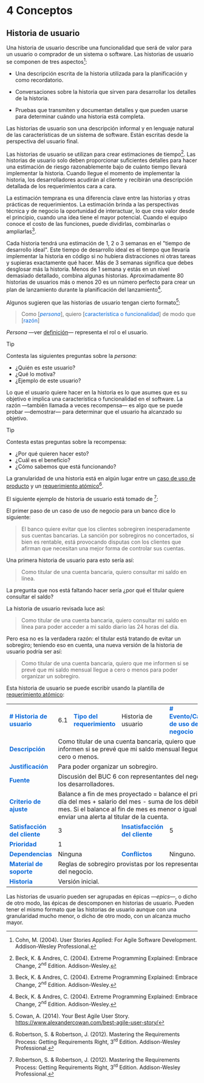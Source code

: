 # 4 Conceptos

## Historia de usuario

Una historia de usuario describe una funcionalidad que será de valor para un
usuario o comprador de un sistema o software. Las historias de usuario se
componen de tres aspectos[^1]:

* Una descripción escrita de la historia utilizada para la planificación y como
recordatorio.

* Conversaciones sobre la historia que sirven para desarrollar los detalles de
la historia.

* Pruebas que transmiten y documentan detalles y que pueden usarse para
  determinar cuándo una historia está completa.

Las historias de usuario son una descripción informal y en lenguaje natural de
las características de un sistema de software. Están escritas desde la
perspectiva del usuario final.

Las historias de usuario se utilizan para crear estimaciones de tiempo[^2]. Las
historias de usuario solo deben proporcionar suficientes detalles para hacer una
estimación de riesgo razonablemente bajo de cuánto tiempo llevará implementar la
historia. Cuando llegue el momento de implementar la historia, los
desarrolladores acudirán al cliente y recibirán una descripción detallada de los
requerimientos cara a cara.

La estimación temprana es una diferencia clave entre las historias y otras
prácticas de requerimientos. La estimación brinda a las perspectivas técnica y
de negocio la oportunidad de interactuar, lo que crea valor desde el principio,
cuando una idea tiene el mayor potencial. Cuando el equipo conoce el costo de
las funciones, puede dividirlas, combinarlas o ampliarlas[^2].

Cada historia tendrá una estimación de 1, 2 o 3 semanas en el "tiempo de
desarrollo ideal". Este tiempo de desarrollo ideal es el tiempo que llevaría
implementar la historia en código si no hubiera distracciones ni otras tareas y
supieras exactamente qué hacer. Más de 3 semanas significa que debes desglosar
más la historia. Menos de 1 semana y estás en un nivel demasiado detallado,
combina algunas historias. Aproximadamente 80 historias de usuarios más o menos
20 es un número perfecto para crear un plan de lanzamiento durante la
planificación del lanzamiento[^2].

Algunos sugieren que las historias de usuario tengan cierto formato[^3]:

> Como [<span style="color:#0969DA">*persona*</span>],
> quiero [<span style="color:#0969DA">característica o funcionalidad</span>]
> de modo que [<span style="color:#0969DA">razón</span>]

*Persona* —ver [definición](https://www.merriam-webster.com/dictionary/persona)—
representa el rol o el usuario.

> [!TIP]
> Contesta las siguientes preguntas sobre la *persona*:
>
> * ¿Quién es este usuario?
> * ¿Qué lo motiva?
> * ¿Ejemplo de este usuario?

Lo que el usuario quiere hacer en la historia es lo que asumes que es su
objetivo e implica una característica o funcionalidad en el software. La razón
—también llamada a veces recompensa— es algo que se puede probar —demostrar—
para determinar que el usuario ha alcanzado su objetivo.

> [!TIP]
> Contesta estas preguntas sobre la recompensa:
>
> * ¿Por qué quieren hacer esto?
> * ¿Cuál es el beneficio?
> * ¿Cómo sabemos que está funcionando?

La granularidad de una historia está en algún lugar entre un [caso de uso de
producto](/4_Conceptos/4_Caso_de_uso_del_producto.md) y un [requerimiento
atómico](/3_Plantillas/3_1_Requerimiento_atomico.md)[^4].

El siguiente ejemplo de historia de usuario está tomado de [^4]:

El primer paso de un caso de uso de negocio para un banco dice lo siguiente:

> El banco quiere evitar que los clientes sobregiren inesperadamente sus
> cuentas bancarias. La sanción por sobregiros no concertados, si bien es
> rentable, está provocando disputas con los clientes que afirman que necesitan
> una mejor forma de controlar sus cuentas.

Una primera historia de usuario para esto sería así:

> Como titular de una cuenta bancaria, quiero consultar mi saldo en línea.

La pregunta que nos está faltando hacer sería ¿por qué el titular quiere
consultar el saldo?

La historia de usuario revisada luce así:

> Como titular de una cuenta bancaria, quiero consultar mi saldo en línea para
> poder acceder a mi saldo diario las 24 horas del día.

Pero esa no es la verdadera razón: el titular está tratando de evitar un
sobregiro; teniendo eso en cuenta, una nueva versión de la historia de usuario
podría ser así:

> Como titular de una cuenta bancaria, quiero que me informen si se prevé que mi
> saldo mensual llegue a cero o menos para poder organizar un sobregiro.

Esta historia de usuario se puede escribir usando la plantilla de [requerimiento
atómico](/3_Plantillas/3_1_Requerimiento_atomico.md):

<table>
    <tr>
        <td td style="color:#0969DA">
            <b># Historia de usuario</b>
        </td>
        <td>
            6.1
        </td>
        <td style="color:#0969DA">
            <b>Tipo del requerimiento</b>
        </td>
        <td>
            Historia de usuario
        </td>
        <td td style="color:#0969DA">
            <b># Evento/Caso de uso del negocio</b>
        </td>
        <td>
            6</span>
        </td>
    </tr>
    <tr>
        <td td style="color:#0969DA">
            <b>Descripción</b>
        </td>
        <td colspan="5">
            Como titular de una cuenta bancaria, quiero que me informen si se
            prevé que mi saldo mensual llegue a cero o menos.
        </td>
    </tr>
    <tr>
        <td td style="color:#0969DA">
            <b>Justificación</b>
        </td>
        <td colspan="5">
            Para poder organizar un sobregiro.
        </td>
    </tr>
    <tr>
        <td td style="color:#0969DA">
            <b>Fuente</b>
        </td>
        <td colspan="5">
            Discusión del BUC 6 con representantes del negocio y los
            desarrolladores.
        </td>
    </tr>
    <tr>
        <td td style="color:#0969DA">
            <b>Criterio de ajuste</b>
        </td>
        <td colspan="5">
            Balance a fin de mes proyectado = balance el primer día del mes +
            salario del mes - suma de los débitos del mes. Si el balance al
            fin de mes es menor o igual a cero enviar una alerta al titular de
            la cuenta.
        </td>
    </tr>
    <tr>
        <td td style="color:#0969DA">
            <b>Satisfacción del cliente</b>
        </td>
        <td colspan="2">
            3
        </td>
        <td td style="color:#0969DA">
            <b>Insatisfacción del cliente</b>
        </td>
        <td colspan="2">
            5
        </td>
    </tr>
    <tr>
        <td td style="color:#0969DA">
            <b>Prioridad</b>
        </td>
        <td colspan="5">
            1
        </td>
    </tr>
    <tr>
        <td td style="color:#0969DA">
            <b>Dependencias</b>
        </td>
        <td colspan="2">
            Ninguna
        </td>
        <td td style="color:#0969DA">
            <b>Conflictos</b>
        </td>
        <td colspan="2">
            Ninguno.
        </td>
    </tr>
    <tr>
        <td td style="color:#0969DA">
            <b>Material de soporte</b>
        </td>
        <td colspan="5">
            Reglas de sobregiro provistas por los representantes del negocio.
        </td>
    </tr>
    <tr>
        <td td style="color:#0969DA">
            <b>Historia</b>
        </td>
        <td colspan="5">
            Versión inicial.
        </td>
    </tr>
</table>

Las historias de usuario pueden ser agrupadas en épicas —*epics*—, o dicho de
otro modo, las épicas de descomponen en historias de usuario. Pueden tener el
mismo formato que las historias de usuario aunque con una granularidad mucho
menor, o dicho de otro modo, con un alcanza mucho mayor.

[^1]: Cohn, M. (2004). User Stories Applied: For Agile Software Development.
Addison-Wesley Professional.
[^2]: Beck, K. & Andres, C. (2004). Extreme Programming Explained: Embrace
    Change, 2<sup>nd</sup> Edition. Addison-Wesley.
[^3]: Cowan, A. (2014). Your Best Agile User Story.
    https://www.alexandercowan.com/best-agile-user-story/
[^4]: Robertson, S. & Robertson, J. (2012). Mastering the Requirements Process:
Getting Requirements Right, 3<sup>rd</sup> Edition. Addison-Wesley Professional.
